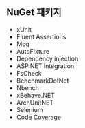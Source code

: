 ## NuGet 패키지
- xUnit
- Fluent Assertions
- Moq
- AutoFixture
- Dependency injection
- ASP.NET Integration
- FsCheck 
- BenchmarkDotNet
- Nbench
- xBehave.NET
- ArchUnitNET
- Selenium
- Code Coverage